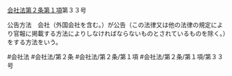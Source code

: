 [会社法第２条第１項](会社法＿＿＿＿第２条第１項)第３３号

公告方法　会社（外国会社を含む。）が公告（この法律又は他の法律の規定により官報に掲載する方法によりしなければならないものとされているものを除く。）をする方法をいう。


#会社法
#会社法/第２条
#会社法/第２条/第１項
#会社法/第２条/第１項/第３３号
